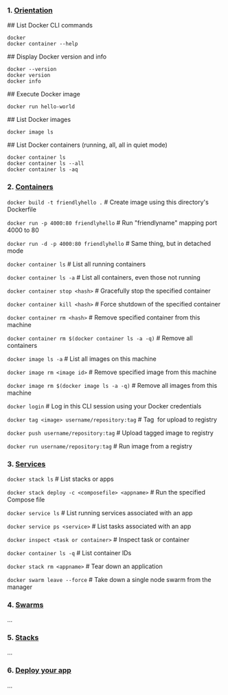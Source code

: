 ### 1. [Orientation](https://docs.docker.com/get-started/)

\## List Docker CLI commands
```
docker
docker container --help
```

\## Display Docker version and info
```
docker --version
docker version
docker info
```

\## Execute Docker image
```
docker run hello-world
```

\## List Docker images
```
docker image ls
```

\## List Docker containers (running, all, all in quiet mode)
```
docker container ls
docker container ls --all
docker container ls -aq
```

### 2. [Containers](https://docs.docker.com/get-started/part2/) 

`docker build -t friendlyhello .`  \# Create image using this directory's Dockerfile

`docker run -p 4000:80 friendlyhello`  \# Run "friendlyname" mapping port 4000 to 80

`docker run -d -p 4000:80 friendlyhello`         \# Same thing, but in detached mode

`docker container ls`                                \# List all running containers

`docker container ls -a`             \# List all containers, even those not running

`docker container stop <hash>`           \# Gracefully stop the specified container

`docker container kill <hash>`         \# Force shutdown of the specified container

`docker container rm <hash>`        \# Remove specified container from this machine

`docker container rm $(docker container ls -a -q)`         \# Remove all containers

`docker image ls -a`                             \# List all images on this machine

`docker image rm <image id>`            \# Remove specified image from this machine

`docker image rm $(docker image ls -a -q)`   \# Remove all images from this machine

`docker login`             \# Log in this CLI session using your Docker credentials

`docker tag <image> username/repository:tag`  \# Tag <image> for upload to registry

`docker push username/repository:tag`            \# Upload tagged image to registry

`docker run username/repository:tag`                   \# Run image from a registry

### 3. [Services](https://docs.docker.com/get-started/part3/)

`docker stack ls`                                            \# List stacks or apps

`docker stack deploy -c <composefile> <appname>`  \# Run the specified Compose file

`docker service ls`                 \# List running services associated with an app

`docker service ps <service>`                  \# List tasks associated with an app

`docker inspect <task or container>`                   \# Inspect task or container

`docker container ls -q`                                      \# List container IDs

`docker stack rm <appname>`                             \# Tear down an application

`docker swarm leave --force`      \# Take down a single node swarm from the manager

### 4. [Swarms](https://docs.docker.com/get-started/part4/)

...

### 5. [Stacks](https://docs.docker.com/get-started/part5/)

...

### 6. [Deploy your app](https://docs.docker.com/get-started/part6/)
...
